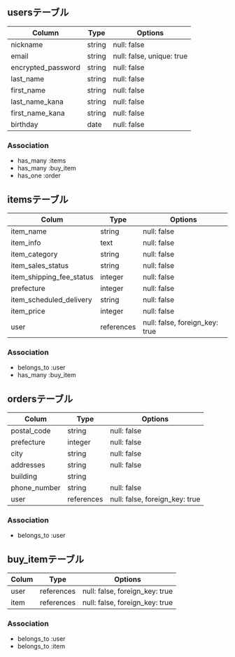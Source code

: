## usersテーブル

| Column                  | Type           | Options                               |
|------------------------ | -------------- | ------------------------------------- |
| nickname                | string         | null: false                           |
| email                   | string         | null: false, unique: true             |
| encrypted_password      | string         | null: false                           |
| last_name               | string         | null: false                           |
| first_name              | string         | null: false                           |
| last_name_kana          | string         | null: false                           |
| first_name_kana         | string         | null: false                           |
| birthday                | date           | null: false                           |

### Association
- has_many :items
- has_many :buy_item
- has_one :order

## itemsテーブル

| Colum                      | Type            | Options                        |
| -------------------------- | --------------- | ------------------------------ |
| item_name                  | string          | null: false                    |
| item_info                  | text            | null: false                    |
| item_category              | string          | null: false                    |
| item_sales_status          | string          | null: false                    |
| item_shipping_fee_status   | integer         | null: false                    |
| prefecture                 | integer         | null: false                    |
| item_scheduled_delivery    | string          | null: false                    |  
| item_price                 | integer         | null: false                    | 
| user                       | references      | null: false, foreign_key: true |

### Association
- belongs_to :user
- has_many :buy_item
## ordersテーブル

| Colum           | Type            | Options                        | 
| --------------- | --------------- | ------------------------------ |
| postal_code     | string          | null: false                    |
| prefecture      | integer         | null: false                    |
| city            | string          | null: false                    |
| addresses       | string          | null: false                    |
| building        | string          |                                |
| phone_number    | string          | null: false                    |
| user            | references      | null: false, foreign_key: true |

### Association
- belongs_to :user


## buy_itemテーブル

| Colum           | Type            | Options                        |
| --------------- | --------------- | ------------------------------ |
| user            | references      | null: false, foreign_key: true |
| item            | references      | null: false, foreign_key: true |

### Association
- belongs_to :user
- belongs_to :item
